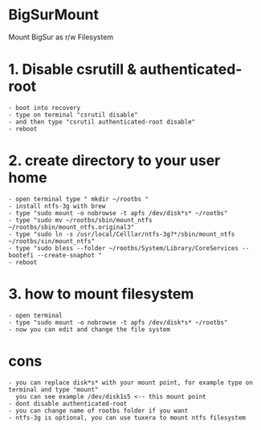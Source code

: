 # BigSurMount
Mount BigSur as r/w Filesystem

# 1. Disable csrutill & authenticated-root
    - boot into recovery
    - type on terminal "csrutil disable"
    - and then type "csrutil authenticated-root disable"
    - reboot
    
# 2. create directory to your user home
    - open terminal type " mkdir ~/rootbs "
    - install ntfs-3g with brew
    - type "sudo mount -o nobrowse -t apfs /dev/disk*s* ~/rootbs"
    - type "sudo mv ~/rootbs/sbin/mount_ntfs ~/rootbs/sbin/mount_ntfs.original3"
    - type "sudo ln -s /usr/local/Celllar/ntfs-3g?*/sbin/mount_ntfs ~/rootbs/sin/mount_ntfs"
    - type "sudo bless --folder ~/rootbs/System/Library/CoreServices --bootefi --create-snaphot "
    - reboot
    
# 3. how to mount filesystem
    - open terminal
    - type "sudo mount -o nobrowse -t apfs /dev/disk*s* ~/rootbs"
    - now you can edit and change the file system

# cons
    - you can replace disk*s* with your mount point, for example type on terminal and type "mount" 
      you can see example /dev/disk1s5 <-- this mount point
    - dont disable authenticated-root
    - you can change name of rootbs folder if you want
    - ntfs-3g is optional, you can use tuxera to mount ntfs filesystem
